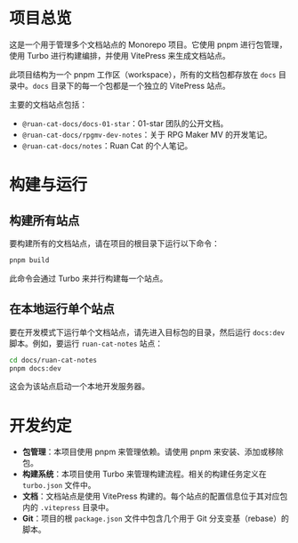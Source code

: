 # 项目总览

这是一个用于管理多个文档站点的 Monorepo 项目。它使用 pnpm 进行包管理，使用 Turbo 进行构建编排，并使用 VitePress 来生成文档站点。

此项目结构为一个 pnpm 工作区（workspace），所有的文档包都存放在 `docs` 目录中。`docs` 目录下的每一个包都是一个独立的 VitePress 站点。

主要的文档站点包括：
- `@ruan-cat-docs/docs-01-star`：01-star 团队的公开文档。
- `@ruan-cat-docs/rpgmv-dev-notes`：关于 RPG Maker MV 的开发笔记。
- `@ruan-cat-docs/notes`：Ruan Cat 的个人笔记。

# 构建与运行

## 构建所有站点

要构建所有的文档站点，请在项目的根目录下运行以下命令：

```bash
pnpm build
```

此命令会通过 Turbo 来并行构建每一个站点。

## 在本地运行单个站点

要在开发模式下运行单个文档站点，请先进入目标包的目录，然后运行 `docs:dev` 脚本。例如，要运行 `ruan-cat-notes` 站点：

```bash
cd docs/ruan-cat-notes
pnpm docs:dev
```

这会为该站点启动一个本地开发服务器。

# 开发约定

- **包管理**：本项目使用 pnpm 来管理依赖。请使用 pnpm 来安装、添加或移除包。
- **构建系统**：本项目使用 Turbo 来管理构建流程。相关的构建任务定义在 `turbo.json` 文件中。
- **文档**：文档站点是使用 VitePress 构建的。每个站点的配置信息位于其对应包内的 `.vitepress` 目录中。
- **Git**：项目的根 `package.json` 文件中包含几个用于 Git 分支变基（rebase）的脚本。